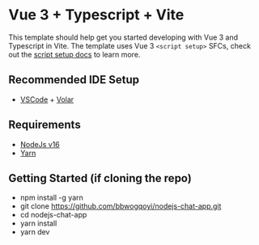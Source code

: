 # Vue 3 + Typescript + Vite

This template should help get you started developing with Vue 3 and Typescript in Vite. The template uses Vue 3 `<script setup>` SFCs, check out the [script setup docs](https://v3.vuejs.org/api/sfc-script-setup.html#sfc-script-setup) to learn more.

## Recommended IDE Setup

- [VSCode](https://code.visualstudio.com/) + [Volar](https://marketplace.visualstudio.com/items?itemName=johnsoncodehk.volar)

## Requirements

- [NodeJs v16](https://nodejs.org/en/download/current/)
- [Yarn](https://yarnpkg.com/getting-started/install)

## Getting Started (if cloning the repo)
- npm install -g yarn
- git clone https://github.com/bbwogqoyi/nodejs-chat-app.git
- cd nodejs-chat-app
- yarn install
- yarn dev
